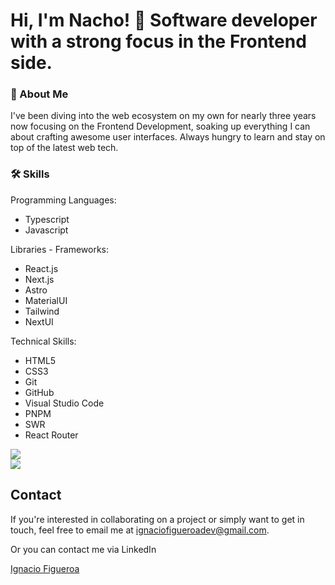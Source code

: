 # Hi, I'm Nacho! 👋 Software developer with a strong focus in the Frontend side.

### 🚀 About Me
I've been diving into the web ecosystem on my own for nearly three years now focusing on the Frontend Development, soaking up everything I can about crafting awesome user interfaces. Always hungry to learn and stay on top of the latest web tech.

### 🛠 Skills

Programming Languages:

- Typescript
- Javascript

Libraries - Frameworks:

- React.js 
- Next.js
- Astro
- MaterialUI
- Tailwind
- NextUI

Technical Skills: 

- HTML5
- CSS3
- Git
- GitHub 
- Visual Studio Code
- PNPM
- SWR
- React Router

![](https://github-readme-streak-stats.herokuapp.com/?user=figueroaignacio&theme=onedark&hide_border=false)<br/>
![](https://github-readme-stats.vercel.app/api/top-langs/?username=figueroaignacio&theme=onedark&hide_border=false&include_all_commits=true&count_private=true&layout=compact)

## Contact
If you're interested in collaborating on a project or simply want to get in touch, feel free to email me at ignaciofigueroadev@gmail.com.

Or you can contact me via LinkedIn

[Ignacio Figueroa](https://www.linkedin.com/in/ignacio-figueroa-0a1ba0263)
